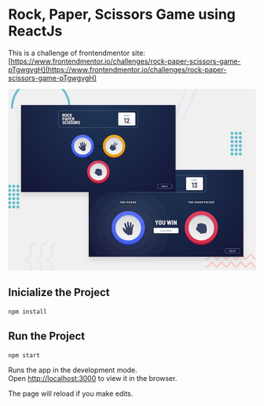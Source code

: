 # Rock, Paper, Scissors Game using ReactJs
This is a challenge of frontendmentor site: [https://www.frontendmentor.io/challenges/rock-paper-scissors-game-pTgwgvgH](https://www.frontendmentor.io/challenges/rock-paper-scissors-game-pTgwgvgH)

![rock-paper-scissors-react](./public/design/desktop-preview.jpg)


## Inicialize the Project

 `npm install`

## Run the Project

`npm start`

Runs the app in the development mode.<br />
Open [http://localhost:3000](http://localhost:3000) to view it in the browser.

The page will reload if you make edits.<br />
